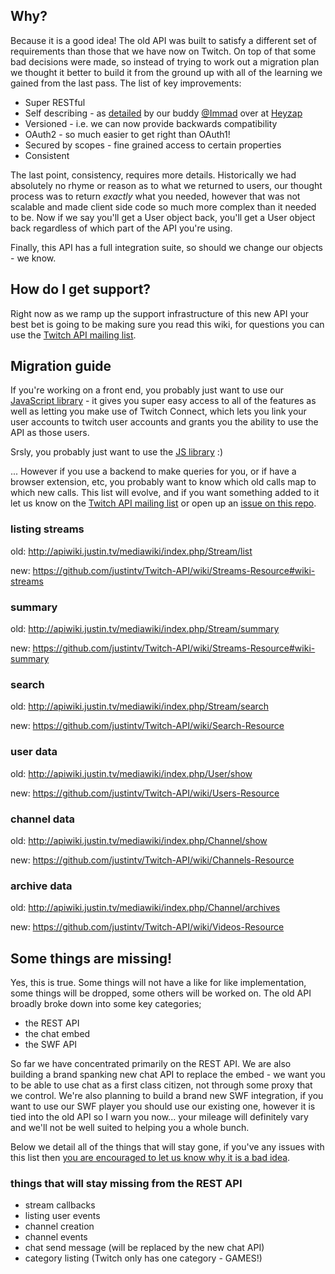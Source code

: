 ## Why?

Because it is a good idea! The old API was built to satisfy a different set of requirements than those that we have now on Twitch. On top of that some bad decisions were made, so instead of trying to work out a migration plan we thought it better to build it from the ground up with all of the learning we gained from the last pass. The list of key improvements:

* Super RESTful
* Self describing - as [detailed](http://stdout.heyzap.com/2012/03/07/how-to-write-a-self-documenting-api/) by our buddy [@Immad](https://twitter.com/immad) over at [Heyzap](http://www.heyzap.com/)
* Versioned - i.e. we can now provide backwards compatibility
* OAuth2 - so much easier to get right than OAuth1!
* Secured by scopes - fine grained access to certain properties
* Consistent

The last point, consistency, requires more details. Historically we had absolutely no rhyme or reason as to what we returned to users, our thought process was to return _exactly_ what you needed, however that was not scalable and made client side code so much more complex than it needed to be. Now if we say you'll get a User object back, you'll get a User object back regardless of which part of the API you're using.

Finally, this API has a full integration suite, so should we change our objects - we know.

## How do I get support?

Right now as we ramp up the support infrastructure of this new API your best bet is going to be making sure you read this wiki, for questions you can use the [Twitch API mailing list](https://groups.google.com/forum/?fromgroups#!forum/twitch-api).

## Migration guide

If you're working on a front end, you probably just want to use our [JavaScript library](https://github.com/justintv/twitch-js-sdk) - it gives you super easy access to all of the features as well as letting you make use of Twitch Connect, which lets you link your user accounts to twitch user accounts and grants you the ability to use the API as those users. 

Srsly, you probably just want to use the [JS library](https://github.com/justintv/twitch-js-sdk) :)

... However if you use a backend to make queries for you, or if have a browser extension, etc, you probably want to know which old calls map to which new calls. This list will evolve, and if you want something added to it let us know on the [Twitch API mailing list](https://groups.google.com/forum/?fromgroups#!forum/twitch-api) or open up an [issue on this repo](https://github.com/justintv/Twitch-API/issues).

### listing streams
old: http://apiwiki.justin.tv/mediawiki/index.php/Stream/list

new: https://github.com/justintv/Twitch-API/wiki/Streams-Resource#wiki-streams

### summary
old: http://apiwiki.justin.tv/mediawiki/index.php/Stream/summary

new: https://github.com/justintv/Twitch-API/wiki/Streams-Resource#wiki-summary

### search
old: http://apiwiki.justin.tv/mediawiki/index.php/Stream/search

new: https://github.com/justintv/Twitch-API/wiki/Search-Resource

### user data
old: http://apiwiki.justin.tv/mediawiki/index.php/User/show

new: https://github.com/justintv/Twitch-API/wiki/Users-Resource

### channel data
old: http://apiwiki.justin.tv/mediawiki/index.php/Channel/show

new: https://github.com/justintv/Twitch-API/wiki/Channels-Resource

### archive data
old: http://apiwiki.justin.tv/mediawiki/index.php/Channel/archives

new: https://github.com/justintv/Twitch-API/wiki/Videos-Resource


## Some things are missing!

Yes, this is true. Some things will not have a like for like implementation, some things will be dropped, some others will be worked on. The old API broadly broke down into some key categories;

 - the REST API
 - the chat embed
 - the SWF API

So far we have concentrated primarily on the REST API. We are also building a brand spanking new chat API to replace the embed - we want you to be able to use chat as a first class citizen, not through some proxy that we control. We're also planning to build a brand new SWF integration, if you want to use our SWF player you should use our existing one, however it is tied into the old API so I warn you now... your mileage will definitely vary and we'll not be well suited to helping you a whole bunch. 

Below we detail all of the things that will stay gone, if you've any issues with this list then [you are encouraged to let us know why it is a bad idea](https://groups.google.com/forum/?fromgroups#!forum/twitch-api).

### things that will stay missing from the REST API
 - stream callbacks
 - listing user events
 - channel creation
 - channel events
 - chat send message (will be replaced by the new chat API)
 - category listing (Twitch only has one category - GAMES!)